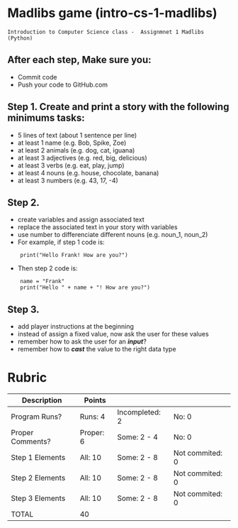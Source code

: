 # Madlibs game (intro-cs-1-madlibs)
    Introduction to Computer Science class -  Assignmnet 1 Madlibs
    (Python)

## After each step, Make sure you: 
- Commit code
- Push your code to GitHub.com

## Step 1. Create and print a story with the following minimums tasks:
- 5 lines of text (about 1 sentence per line)
- at least 1 name (e.g. Bob, Spike, Zoe)
- at least 2 animals (e.g. dog, cat, iguana)
- at least 3 adjectives (e.g. red, big, delicious)
- at least 3 verbs (e.g. eat, play, jump)
- at least 4 nouns (e.g. house, chocolate, banana)
- at least 3 numbers (e.g. 43, 17, -4)

## Step 2. 
- create variables and assign associated text
- replace the associated text in your story with variables
- use number to differenciate different nouns (e.g. noun_1, noun_2)
- For example, if step 1 code is:
```
    print("Hello Frank! How are you?")
```
- Then step 2 code is:
```
    name = "Frank"
    print("Hello " + name + "! How are you?")
```

## Step 3.
- add player instructions at the beginning
- instead of assign a fixed value, now ask the user for these values
- remember how to ask the user for an ***input***?
- remember how to ***cast*** the value to the right data type

# Rubric

| Description      | Points  |                |       | 
|------------------|---------|----------------|-------|
| Program Runs?    | Runs: 4 | Incompleted: 2 | No: 0 | 
| Proper Comments? | Proper: 6 | Some: 2 - 4 | No: 0 | 
| Step 1 Elements  | All: 10 | Some: 2 - 8 | Not commited: 0 |
| Step 2 Elements  | All: 10 | Some: 2 - 8 | Not commited: 0 |
| Step 3 Elements  | All: 10 | Some: 2 - 8 | Not commited: 0 |
| TOTAL | 40 
